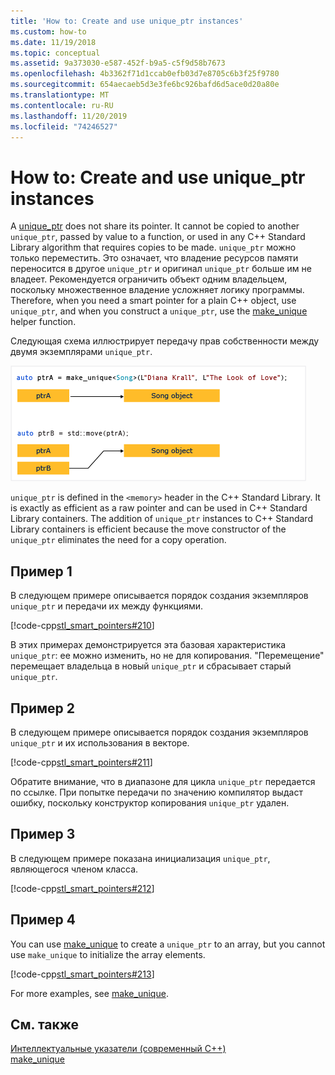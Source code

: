 ```yaml
---
title: 'How to: Create and use unique_ptr instances'
ms.custom: how-to
ms.date: 11/19/2018
ms.topic: conceptual
ms.assetid: 9a373030-e587-452f-b9a5-c5f9d58b7673
ms.openlocfilehash: 4b3362f71d1ccab0efb03d7e8705c6b3f25f9780
ms.sourcegitcommit: 654aecaeb5d3e3fe6bc926bafd6d5ace0d20a80e
ms.translationtype: MT
ms.contentlocale: ru-RU
ms.lasthandoff: 11/20/2019
ms.locfileid: "74246527"
---
```

# <a name="how-to-create-and-use-unique_ptr-instances"></a>How to: Create and use unique_ptr instances

A [unique_ptr](../standard-library/unique-ptr-class.md) does not share its pointer. It cannot be copied to another `unique_ptr`, passed by value to a function, or used in any C++ Standard Library algorithm that requires copies to be made. `unique_ptr` можно только переместить. Это означает, что владение ресурсов памяти переносится в другое `unique_ptr` и оригинал `unique_ptr` больше им не владеет. Рекомендуется ограничить объект одним владельцем, поскольку множественное владение усложняет логику программы. Therefore, when you need a smart pointer for a plain C++ object, use `unique_ptr`, and when you construct a `unique_ptr`, use the [make_unique](../standard-library/memory-functions.md#make_unique) helper function.

Следующая схема иллюстрирует передачу прав собственности между двумя экземплярами `unique_ptr`.

![Moving the ownership of a unique&#95;ptr](media/unique_ptr.png "Moving the ownership of a unique&#95;ptr")

`unique_ptr` is defined in the `<memory>` header in the C++ Standard Library. It is exactly as efficient as a raw pointer and can be used in C++ Standard Library containers. The addition of `unique_ptr` instances to C++ Standard Library containers is efficient because the move constructor of the `unique_ptr` eliminates the need for a copy operation.

## <a name="example-1"></a>Пример 1

В следующем примере описывается порядок создания экземпляров `unique_ptr` и передачи их между функциями.

[!code-cpp[stl_smart_pointers#210](codesnippet/CPP/how-to-create-and-use-unique-ptr-instances_1.cpp)]

В этих примерах демонстрируется эта базовая характеристика `unique_ptr`: ее можно изменить, но не для копирования. "Перемещение" перемещает владельца в новый `unique_ptr` и сбрасывает старый `unique_ptr`.

## <a name="example-2"></a>Пример 2

В следующем примере описывается порядок создания экземпляров `unique_ptr` и их использования в векторе.

[!code-cpp[stl_smart_pointers#211](codesnippet/CPP/how-to-create-and-use-unique-ptr-instances_2.cpp)]

Обратите внимание, что в диапазоне для цикла `unique_ptr` передается по ссылке. При попытке передачи по значению компилятор выдаст ошибку, поскольку конструктор копирования `unique_ptr` удален.

## <a name="example-3"></a>Пример 3

В следующем примере показана инициализация `unique_ptr`, являющегося членом класса.

[!code-cpp[stl_smart_pointers#212](codesnippet/CPP/how-to-create-and-use-unique-ptr-instances_3.cpp)]

## <a name="example-4"></a>Пример 4

You can use [make_unique](../standard-library/memory-functions.md#make_unique) to create a `unique_ptr` to an array, but you cannot use `make_unique` to initialize the array elements.

[!code-cpp[stl_smart_pointers#213](codesnippet/CPP/how-to-create-and-use-unique-ptr-instances_4.cpp)]

For more examples, see [make_unique](../standard-library/memory-functions.md#make_unique).

## <a name="see-also"></a>См. также

[Интеллектуальные указатели (современный C++)](smart-pointers-modern-cpp.md)<br/>
[make_unique](../standard-library/memory-functions.md#make_unique)
